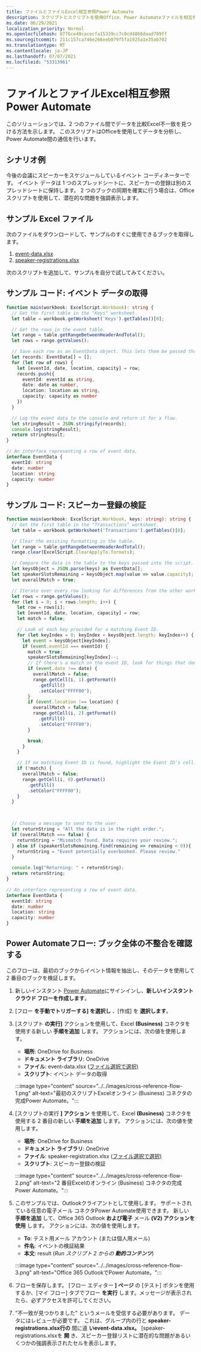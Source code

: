 ```yaml
---
title: ファイルとファイルExcel相互参照Power Automate
description: スクリプトとスクリプトを使用Office、Power Automateファイルを相互参照して書式設定するExcelします。
ms.date: 06/29/2021
localization_priority: Normal
ms.openlocfilehash: 0776ce49cacecfa15339cc7c0cd4866daad789ff
ms.sourcegitcommit: 211c157ca746e266eeb079f5fa1925a1e35ab702
ms.translationtype: MT
ms.contentlocale: ja-JP
ms.lasthandoff: 07/07/2021
ms.locfileid: "53313961"
---
```

# <a name="cross-reference-excel-files-with-power-automate"></a>ファイルとファイルExcel相互参照Power Automate

このソリューションでは、2 つのファイル間でデータを比較Excel不一致を見つける方法を示します。 このスクリプトはOfficeを使用してデータを分析し、Power Automate間の通信を行います。

## <a name="example-scenario"></a>シナリオ例

今後の会議にスピーカーをスケジュールしているイベント コーディネーターです。 イベント データは 1 つのスプレッドシートに、スピーカーの登録は別のスプレッドシートに保持します。 2 つのブックの同期を確実に行う場合は、Officeスクリプトを使用して、潜在的な問題を強調表示します。

## <a name="sample-excel-files"></a>サンプル Excel ファイル

次のファイルをダウンロードして、サンプルのすぐに使用できるブックを取得します。

1. <a href="event-data.xlsx">event-data.xlsx</a>
1. <a href="speaker-registrations.xlsx">speaker-registrations.xlsx</a>

次のスクリプトを追加して、サンプルを自分で試してみてください。

## <a name="sample-code-get-event-data"></a>サンプル コード: イベント データの取得

```TypeScript
function main(workbook: ExcelScript.Workbook): string {
  // Get the first table in the "Keys" worksheet.
  let table = workbook.getWorksheet('Keys').getTables()[0];

  // Get the rows in the event table.
  let range = table.getRangeBetweenHeaderAndTotal();
  let rows = range.getValues();

  // Save each row as an EventData object. This lets them be passed through Power Automate.
  let records: EventData[] = [];
  for (let row of rows) {
    let [eventId, date, location, capacity] = row;
    records.push({
      eventId: eventId as string,
      date: date as number,
      location: location as string,
      capacity: capacity as number
    })
  }

  // Log the event data to the console and return it for a flow.
  let stringResult = JSON.stringify(records);
  console.log(stringResult);
  return stringResult;
}

// An interface representing a row of event data.
interface EventData {
  eventId: string
  date: number
  location: string
  capacity: number
}
```

## <a name="sample-code-validate-speaker-registrations"></a>サンプル コード: スピーカー登録の検証

```TypeScript
function main(workbook: ExcelScript.Workbook, keys: string): string {
  // Get the first table in the "Transactions" worksheet.
  let table = workbook.getWorksheet('Transactions').getTables()[0];

  // Clear the existing formatting in the table.
  let range = table.getRangeBetweenHeaderAndTotal();
  range.clear(ExcelScript.ClearApplyTo.formats);

  // Compare the data in the table to the keys passed into the script.
  let keysObject = JSON.parse(keys) as EventData[];
  let speakerSlotsRemaining = keysObject.map(value => value.capacity);
  let overallMatch = true;

  // Iterate over every row looking for differences from the other worksheet.
  let rows = range.getValues();
  for (let i = 0; i < rows.length; i++) {
    let row = rows[i];
    let [eventId, date, location, capacity] = row;
    let match = false;

    // Look at each key provided for a matching Event ID.
    for (let keyIndex = 0; keyIndex < keysObject.length; keyIndex++) {
      let event = keysObject[keyIndex];
      if (event.eventId === eventId) {
        match = true;
        speakerSlotsRemaining[keyIndex]--;
        // If there's a match on the event ID, look for things that don't match and highlight them.
        if (event.date !== date) {
          overallMatch = false;
          range.getCell(i, 1).getFormat()
            .getFill()
            .setColor("FFFF00");
        }
        if (event.location !== location) {
          overallMatch = false;
          range.getCell(i, 2).getFormat()
            .getFill()
            .setColor("FFFF00");
        }

        break;
      }
    }

    // If no matching Event ID is found, highlight the Event ID's cell.
    if (!match) {
      overallMatch = false;
      range.getCell(i, 0).getFormat()
        .getFill()
        .setColor("FFFF00");
    }
  }

  

  // Choose a message to send to the user.
  let returnString = "All the data is in the right order.";
  if (overallMatch === false) {
    returnString = "Mismatch found. Data requires your review.";
  } else if (speakerSlotsRemaining.find(remaining => remaining < 0)){
    returnString = "Event potentially overbooked. Please review."
  }

  console.log("Returning: " + returnString);
  return returnString;
}

// An interface representing a row of event data.
interface EventData {
  eventId: string
  date: number
  location: string
  capacity: number
}
```

## <a name="power-automate-flow-check-for-inconsistencies-across-the-workbooks"></a>Power Automateフロー: ブック全体の不整合を確認する

このフローは、最初のブックからイベント情報を抽出し、そのデータを使用して 2 番目のブックを検証します。

1. 新しいインスタント [Power Automate](https://flow.microsoft.com)にサインインし、**新しいインスタント クラウド フローを作成します**。
1. [フロー **を手動でトリガーする] を選択し** 、[作成] を **選択します**。
1. [スクリプト **の実行]** アクションを使用して、Excel **(Business)** コネクタを使用する新しい **手順を追加** します。 アクションには、次の値を使用します。
    * **場所**: OneDrive for Business
    * **ドキュメント ライブラリ**: OneDrive
    * **ファイル**: event-data.xlsx ([ファイル選択で選択)](../../testing/power-automate-troubleshooting.md#select-workbooks-with-the-file-browser-control)
    * **スクリプト**: イベント データの取得

    :::image type="content" source="../../images/cross-reference-flow-1.png" alt-text="最初のスクリプトExcelオンライン (Business) コネクタの完成Power Automate。":::

1. [スクリプトの実行 **] アクション** を使用して、Excel **(Business)** コネクタを使用する 2 番目の新しい **手順を追加** します。 アクションには、次の値を使用します。
    * **場所**: OneDrive for Business
    * **ドキュメント ライブラリ**: OneDrive
    * **ファイル**: speaker-registration.xlsx ([ファイル選択で選択)](../../testing/power-automate-troubleshooting.md#select-workbooks-with-the-file-browser-control)
    * **スクリプト**: スピーカー登録の検証

    :::image type="content" source="../../images/cross-reference-flow-2.png" alt-text="2 番目Excelのオンライン (Business) コネクタの完成Power Automate。":::
1. このサンプルでは、Outlookクライアントとして使用します。 サポートされている任意の電子メール コネクタPower Automate使用できます。 新しい **手順を追加** して、Office 365 Outlook **および電子** メール **(V2) アクションを使用** します。 アクションには、次の値を使用します。
    * **To**: テスト用メール アカウント (または個人用メール)
    * **件名**: イベントの検証結果
    * **本文**: result (_Run スクリプト 2 からの **動的コンテンツ**_)

    :::image type="content" source="../../images/cross-reference-flow-3.png" alt-text="Office 365 OutlookでPower Automate。":::
1. フローを保存します。 [フロー エディター **] ページ** の [テスト] ボタンを使用するか、[マイ フロー] タブでフロー **を実行** します。メッセージが表示されたら、必ずアクセスを許可してください。
1. "不一致が見つかりました" というメールを受信する必要があります。 データにはレビューが必要です。 これは、グループ内の行と **speaker-registrations.xlsx行の** 間に違 **いevent-data.xlsx。** [speaker-registrations.xlsxを **開** き、スピーカー登録リストに潜在的な問題があるいくつかの強調表示されたセルを表示します。
